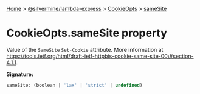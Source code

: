 [Home](./index) &gt; [@silvermine/lambda-express](./lambda-express.md) &gt; [CookieOpts](./lambda-express.cookieopts.md) &gt; [sameSite](./lambda-express.cookieopts.samesite.md)

# CookieOpts.sameSite property

Value of the `SameSite` `Set-Cookie` attribute. More information at https://tools.ietf.org/html/draft-ietf-httpbis-cookie-same-site-00\#section-4.1.1.

**Signature:**
```javascript
sameSite: (boolean | 'lax' | 'strict' | undefined)
```
